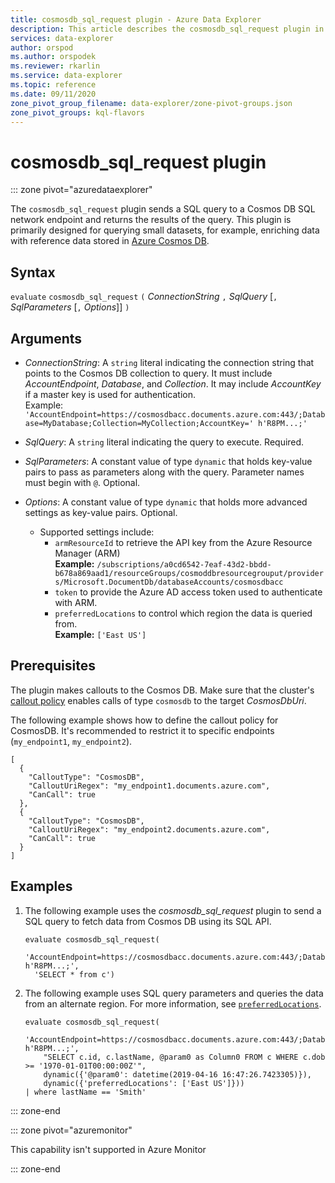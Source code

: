 ```yaml
---
title: cosmosdb_sql_request plugin - Azure Data Explorer
description: This article describes the cosmosdb_sql_request plugin in Azure Data Explorer.
services: data-explorer
author: orspod
ms.author: orspodek
ms.reviewer: rkarlin
ms.service: data-explorer
ms.topic: reference
ms.date: 09/11/2020
zone_pivot_group_filename: data-explorer/zone-pivot-groups.json
zone_pivot_groups: kql-flavors
---
```

# cosmosdb_sql_request plugin

::: zone pivot="azuredataexplorer"

The `cosmosdb_sql_request` plugin sends a SQL query to a Cosmos DB SQL network endpoint and returns the results of the query. This plugin is primarily designed for querying small datasets, for example, enriching data with reference data stored in [Azure Cosmos DB](https://docs.microsoft.com/azure/cosmos-db/).

## Syntax

`evaluate` `cosmosdb_sql_request` `(` *ConnectionString* `,` *SqlQuery* [`,` *SqlParameters* [`,` *Options*]] `)`

## Arguments

* *ConnectionString*: A `string` literal indicating the connection string that points to the Cosmos DB collection to query. It must include *AccountEndpoint*, *Database*, and *Collection*. It may include *AccountKey* if a master key is used for authentication. <br>
   Example: `'AccountEndpoint=https://cosmosdbacc.documents.azure.com:443/;Database=MyDatabase;Collection=MyCollection;AccountKey=' h'R8PM...;'`

* *SqlQuery*: A `string` literal indicating the query to execute. Required.

* *SqlParameters*: A constant value of type `dynamic` that holds key-value pairs to pass as parameters along with the query. Parameter names must begin with `@`. Optional.
  
* *Options*: A constant value of type `dynamic` that holds more advanced settings as key-value pairs. Optional.
    * Supported settings include:
        * `armResourceId` to retrieve the API key from the Azure Resource Manager (ARM)<br>
        **Example:** `/subscriptions/a0cd6542-7eaf-43d2-bbdd-b678a869aad1/resourceGroups/cosmoddbresourcegrouput/providers/Microsoft.DocumentDb/databaseAccounts/cosmosdbacc`
        * `token` to provide the Azure AD access token used to authenticate with ARM.
        * `preferredLocations` to control which region the data is queried from. <br>
        **Example:**  `['East US']`

## Prerequisites

The plugin makes callouts to the Cosmos DB. Make sure that the cluster's [callout policy](../management/calloutpolicy.md) enables calls of type `cosmosdb` to the target *CosmosDbUri*.

The following example shows how to define the callout policy for CosmosDB. It's recommended to restrict it to specific endpoints (`my_endpoint1`, `my_endpoint2`).

```kusto
[
  {
    "CalloutType": "CosmosDB",
    "CalloutUriRegex": "my_endpoint1.documents.azure.com",
    "CanCall": true
  },
  {
    "CalloutType": "CosmosDB",
    "CalloutUriRegex": "my_endpoint2.documents.azure.com",
    "CanCall": true
  }
]
```

## Examples

1. The following example uses the *cosmosdb_sql_request* plugin to send a SQL query to fetch data from Cosmos DB using its SQL API.

    ```kusto
    evaluate cosmosdb_sql_request(
      'AccountEndpoint=https://cosmosdbacc.documents.azure.com:443/;Database=MyDatabase;Collection=MyCollection;AccountKey=' h'R8PM...;',
      'SELECT * from c')
    ```
    
1. The following example uses SQL query parameters and queries the data from an alternate region. For more information, see [`preferredLocations`](https://docs.microsoft.com/azure/cosmos-db/tutorial-global-distribution-sql-api?tabs=dotnetv2%2Capi-async#preferred-locations).

    ```kusto
    evaluate cosmosdb_sql_request(
        'AccountEndpoint=https://cosmosdbacc.documents.azure.com:443/;Database=MyDatabase;Collection=MyCollection;AccountKey=' h'R8PM...;',
        "SELECT c.id, c.lastName, @param0 as Column0 FROM c WHERE c.dob >= '1970-01-01T00:00:00Z'",
        dynamic({'@param0': datetime(2019-04-16 16:47:26.7423305)}),
        dynamic({'preferredLocations': ['East US']}))
    | where lastName == 'Smith'
    ```
    
::: zone-end

::: zone pivot="azuremonitor"

This capability isn't supported in Azure Monitor

::: zone-end

